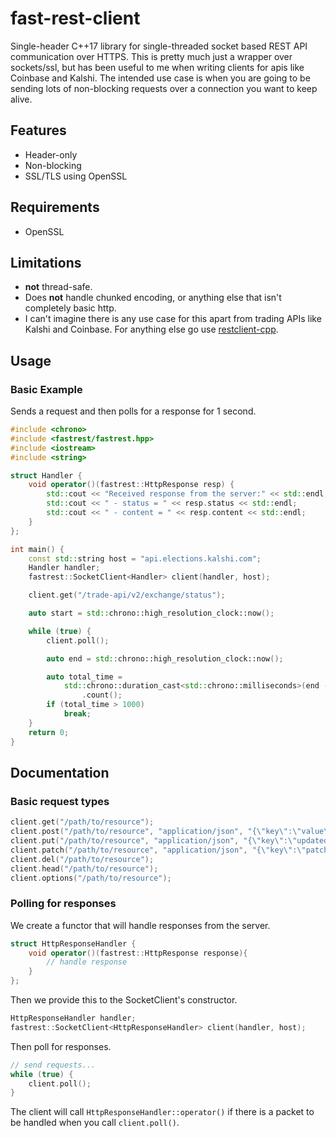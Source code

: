 # fast-rest-client

Single-header C++17 library for single-threaded socket based REST API communication over HTTPS. This is pretty much just a wrapper over sockets/ssl, but has been useful to me when writing clients for apis like Coinbase and Kalshi. The intended use case is when you are going to be sending lots of non-blocking requests over a connection you want to keep alive.

## Features
* Header-only
* Non-blocking
* SSL/TLS using OpenSSL

## Requirements
* OpenSSL

## Limitations
* **not** thread-safe.
* Does **not** handle chunked encoding, or anything else that isn't completely basic http.
* I can't imagine there is any use case for this apart from trading APIs like Kalshi and Coinbase. For anything else go use [restclient-cpp](https://github.com/mrtazz/restclient-cpp).

## Usage

### Basic Example

Sends a request and then polls for a response for 1 second.

```c++
#include <chrono>
#include <fastrest/fastrest.hpp>
#include <iostream>
#include <string>

struct Handler {
    void operator()(fastrest::HttpResponse resp) {
        std::cout << "Received response from the server:" << std::endl;
        std::cout << " - status = " << resp.status << std::endl;
        std::cout << " - content = " << resp.content << std::endl;
    }
};

int main() {
    const std::string host = "api.elections.kalshi.com";
    Handler handler;
    fastrest::SocketClient<Handler> client(handler, host);

    client.get("/trade-api/v2/exchange/status");

    auto start = std::chrono::high_resolution_clock::now();

    while (true) {
        client.poll();

        auto end = std::chrono::high_resolution_clock::now();

        auto total_time =
            std::chrono::duration_cast<std::chrono::milliseconds>(end - start)
                .count();
        if (total_time > 1000)
            break;
    }
    return 0;
}
```

## Documentation

### Basic request types
```c++
client.get("/path/to/resource");
client.post("/path/to/resource", "application/json", "{\"key\":\"value\"}");
client.put("/path/to/resource", "application/json", "{\"key\":\"updated_value\"}");
client.patch("/path/to/resource", "application/json", "{\"key\":\"patched_value\"}");
client.del("/path/to/resource");
client.head("/path/to/resource");
client.options("/path/to/resource");
```

### Polling for responses
We create a functor that will handle responses from the server.
```c++
struct HttpResponseHandler {
    void operator()(fastrest::HttpResponse response){
        // handle response
    }
};
```
Then we provide this to the SocketClient's constructor.
```c++
HttpResponseHandler handler;
fastrest::SocketClient<HttpResponseHandler> client(handler, host);
```
Then poll for responses.
```c++
// send requests...
while (true) {
    client.poll();
}
```
The client will call `HttpResponseHandler::operator()` if there is a packet to be handled when you call `client.poll()`.
